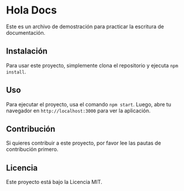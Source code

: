 # Hola Docs

Este es un archivo de demostración para practicar la escritura de documentación.

## Instalación

Para usar este proyecto, simplemente clona el repositorio y ejecuta `npm install`.

## Uso

Para ejecutar el proyecto, usa el comando `npm start`. Luego, abre tu navegador en `http://localhost:3000` para ver la aplicación.

## Contribución

Si quieres contribuir a este proyecto, por favor lee las pautas de contribución primero.

## Licencia

Este proyecto está bajo la Licencia MIT.
